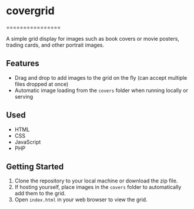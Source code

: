 # covergrid
================

A simple grid display for images such as book covers or movie posters, trading cards, and other portrait images.

## Features

* Drag and drop to add images to the grid on the fly (can accept multiple files dropped at once)
* Automatic image loading from the `covers` folder when running locally or serving

## Used

* HTML
* CSS
* JavaScript
* PHP

## Getting Started

1. Clone the repository to your local machine or download the zip file.
2. If hosting yourself, place images in the `covers` folder to automatically add them to the grid.
3. Open `index.html` in your web browser to view the grid.